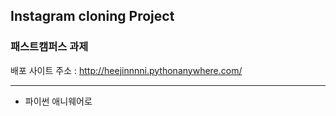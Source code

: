 ## Instagram cloning Project
### 패스트캠퍼스 과제

배포 사이트 주소 : http://heejinnnni.pythonanywhere.com/

<hr>

- 파이썬 애니웨어로 
